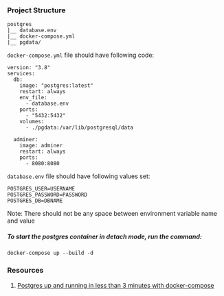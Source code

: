 ### Project Structure

```
postgres
|__ database.env
|__ docker-compose.yml
|__ pgdata/
```
`docker-compose.yml` file should have following code:

```
version: "3.8"
services:
  db:
    image: "postgres:latest"
    restart: always
    env_file:
      - database.env
    ports:
      - "5432:5432"
    volumes:
      - ./pgdata:/var/lib/postgresql/data

  adminer:
    image: adminer
    restart: always
    ports:
      - 8080:8080

```
`database.env` file should have following values set:

```
POSTGRES_USER=USERNAME
POSTGRES_PASSWORD=PASSWORD
POSTGRES_DB=DBNAME
```

Note: There should not be any space between environment variable name and value

##### To start the postgres container in detach mode, run the command:

```
docker-compose up --build -d
```

### Resources
1. [Postgres up and running in less than 3 minutes with docker-compose](https://dev.to/raphaelmansuy/postgres-up-and-running-in-less-than-3-minutes-with-docker-compose-1odd)
